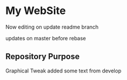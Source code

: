 # My WebSite

Now editing on update readme branch

updates on master before rebase

## Repository Purpose

Graphical Tweak
added some text from develop
